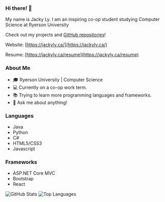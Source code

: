 ### Hi there! 👋
My name is Jacky Ly. I am an inspiring co-op student studying Computer Science at Ryerson University

Check out my projects and [GitHub repositories](https://github.com/lyjacky11?tab=repositories)!

Website: [https://jackyly.ca/](https://jackyly.ca/)

Resume: [https://jackyly.ca/resume](https://jackyly.ca/resume)

<!--
**lyjacky11/lyjacky11** is a ✨ _special_ ✨ repository because its `README.md` (this file) appears on your GitHub profile.
-->

### About Me
- 🎓 Ryerson University | Computer Science
- 💻 Currently on a co-op work term.
- 📚 Trying to learn more programming languages and frameworks.
- 💬 Ask me about anything!

### Languages
- Java
- Python
- C#
- HTML5/CSS3
- Javascript

### Frameworks
- ASP.NET Core MVC
- Bootstrap
- React

<!--
- 🔭 I’m currently working on ...
- 🌱 I’m currently learning ...
- 👯 I’m looking to collaborate on ...
- 🤔 I’m looking for help with ...
- 📫 How to reach me: ...
- 😄 Pronouns: ...
- ⚡ Fun fact: ...
-->

![GitHub Stats](https://github-readme-stats.vercel.app/api?username=lyjacky11&count_private=true&hide=prs&include_all_commits=true)
![Top Languages](https://github-readme-stats.vercel.app/api/top-langs/?username=lyjacky11&layout=compact)
